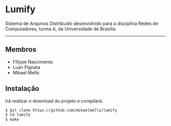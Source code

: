 # Lumify

Sistema de Arquivos Distribuído desenvolvido para a disciplina Redes de Computadores, turma A, da Universidade de Brasília.

---

## Membros
 * Fillype Nascimento
 * Luan Pignata
 * Mikael Mello

## Instalação

Irá realizar o download do projeto e compilará.

```bash
$ git clone https://github.com/mikaelmello/lumify
$ cd lumify
$ make
```
